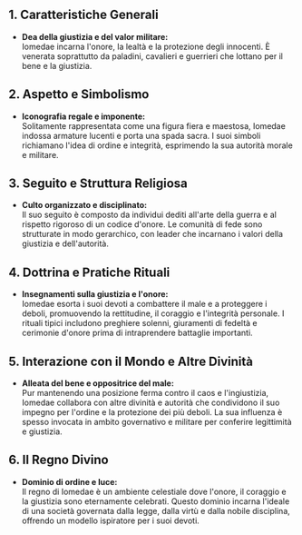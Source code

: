 ## 1. Caratteristiche Generali
- **Dea della giustizia e del valor militare:**  
  Iomedae incarna l'onore, la lealtà e la protezione degli innocenti. È venerata soprattutto da paladini, cavalieri e guerrieri che lottano per il bene e la giustizia.

## 2. Aspetto e Simbolismo
- **Iconografia regale e imponente:**  
  Solitamente rappresentata come una figura fiera e maestosa, Iomedae indossa armature lucenti e porta una spada sacra. I suoi simboli richiamano l'idea di ordine e integrità, esprimendo la sua autorità morale e militare.

## 3. Seguito e Struttura Religiosa
- **Culto organizzato e disciplinato:**  
  Il suo seguito è composto da individui dediti all'arte della guerra e al rispetto rigoroso di un codice d'onore. Le comunità di fede sono strutturate in modo gerarchico, con leader che incarnano i valori della giustizia e dell'autorità.

## 4. Dottrina e Pratiche Rituali
- **Insegnamenti sulla giustizia e l'onore:**  
  Iomedae esorta i suoi devoti a combattere il male e a proteggere i deboli, promuovendo la rettitudine, il coraggio e l'integrità personale. I rituali tipici includono preghiere solenni, giuramenti di fedeltà e cerimonie d'onore prima di intraprendere battaglie importanti.

## 5. Interazione con il Mondo e Altre Divinità
- **Alleata del bene e oppositrice del male:**  
  Pur mantenendo una posizione ferma contro il caos e l'ingiustizia, Iomedae collabora con altre divinità e autorità che condividono il suo impegno per l'ordine e la protezione dei più deboli. La sua influenza è spesso invocata in ambito governativo e militare per conferire legittimità e giustizia.

## 6. Il Regno Divino
- **Dominio di ordine e luce:**  
  Il regno di Iomedae è un ambiente celestiale dove l'onore, il coraggio e la giustizia sono eternamente celebrati. Questo dominio incarna l'ideale di una società governata dalla legge, dalla virtù e dalla nobile disciplina, offrendo un modello ispiratore per i suoi devoti.
